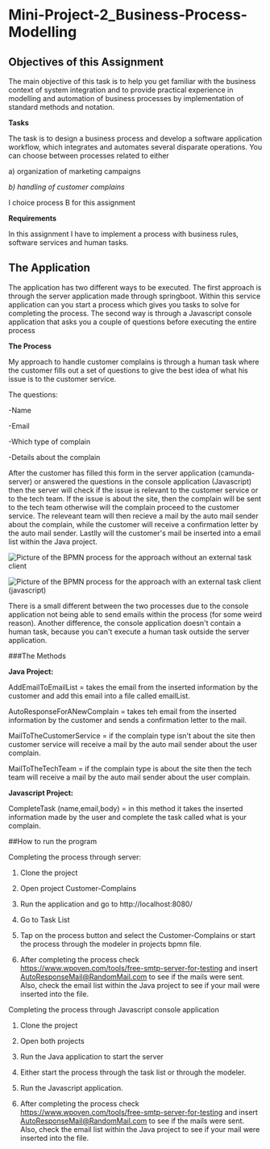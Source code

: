 # Mini-Project-2_Business-Process-Modelling

## Objectives of this Assignment
The main objective of this task is to help you get familiar with the business context of system integration and to provide practical experience in modelling and automation of business processes by implementation of standard methods and notation.

**Tasks**

The task is to design a business process and develop a software application workflow, which integrates
and automates several disparate operations.
You can choose between processes related to either

a) organization of marketing campaigns

*b) handling of customer complains*

I choice process B for this assignment

**Requirements**

In this assignment I have to implement a process with business rules, software services and human tasks. 

## The Application

The application has two different ways to be executed. The first approach is through the server application made through springboot. Within this service application can you start a process which gives you tasks to solve for completing the process. The second way is through a Javascript console application that asks you a couple of questions before executing the entire process

**The Process**

My approach to handle customer complains is through a human task where the customer fills out a set of questions to give the best idea of what his issue is to the customer service. 

The questions:

-Name

-Email

-Which type of complain

-Details about the complain

After the customer has filled this form in the server application (camunda-server) or answered the questions in the console application (Javascript) then the server will check if the issue is relevant to the customer service or to the tech team. If the issue is about the site, then the complain will be sent to the tech team otherwise will the complain proceed to the customer service. The releveant team will then recieve a mail by the auto mail sender about the complain, while the customer will receive a confirmation letter by the auto mail sender. Lastlly will the customer's mail be inserted into a email list within the Java project.

![Picture of the BPMN process for the approach without an external task client](Mini-Project-2_Business-Process-Modelling/Customer-Complains/PictureOfTheBPMN.png)

![Picture of the BPMN process for the approach with an external task client (javascript)](Mini-Project-2_Business-Process-Modelling/JavascriptTaskClient/PictureOfProcessJS.png)

There is a small different between the two processes due to the console application not being able to send emails within the process (for some weird reason). Another difference, the console application doesn't contain a human task, because you can't execute a human task outside the server application.

###The Methods

<strong>Java Project:</strong>

AddEmailToEmailList = takes the email from the inserted information by the customer and add this email into a file called emailList.

AutoResponseForANewComplain = takes teh email from the inserted information by the customer and sends a confirmation letter to the mail.

MailToTheCustomerService = if the complain type isn't about the site then customer service will receive a mail by the auto mail sender about the user complain.

MailToTheTechTeam = if the complain type is about the site then the tech team will receive a mail by the auto mail sender about the user complain.

<strong>Javascript Project:</strong>

CompleteTask (name,email,body) = in this method it takes the inserted information made by the user and complete the task called what is your complain.

##How to run the program

Completing the process through server:

1. Clone the project

2. Open project Customer-Complains

3. Run the application and go to http://localhost:8080/

4. Go to Task List

5. Tap on the process button and select the Customer-Complains or start the process through the modeler in projects bpmn file.

6. After completing the process check https://www.wpoven.com/tools/free-smtp-server-for-testing and insert AutoResponseMail@RandomMail.com to see if the mails were sent. Also, check the email list within the Java project to see if your mail were inserted into the file.

Completing the process through Javascript console application

1. Clone the project

2. Open both projects

3. Run the Java application to start the server

4. Either start the process through the task list or through the modeler.

5. Run the Javascript application.

6. After completing the process check https://www.wpoven.com/tools/free-smtp-server-for-testing and insert AutoResponseMail@RandomMail.com to see if the mails were sent. Also, check the email list within the Java project to see if your mail were inserted into the file.

